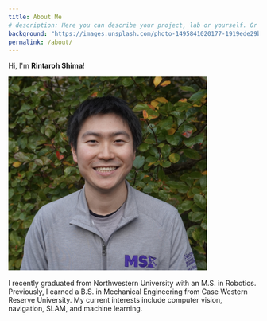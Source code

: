 ```yaml
---
title: About Me
# description: Here you can describe your project, lab or yourself. Or remove this page altogether if you don't want to do that.
background: "https://images.unsplash.com/photo-1495841020177-1919ede29bd8?ixid=eyJhcHBfaWQiOjEyMDd9&auto=format&fit=crop&w=1000&q=80"
permalink: /about/
---
```


Hi, I'm **Rintaroh Shima**!<br>

<img src="/assets/theme/images/headshot.jpg" width=400/>

I recently graduated from Northwestern University with an M.S. in Robotics. Previously, I earned a B.S. in Mechanical Engineering from Case Western Reserve University. My current interests include computer vision, navigation, SLAM, and machine learning.
